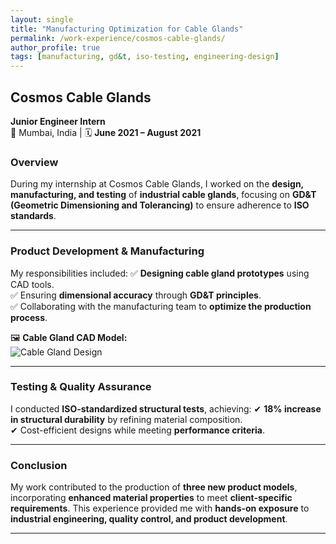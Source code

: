 ```yaml
---
layout: single
title: "Manufacturing Optimization for Cable Glands"
permalink: /work-experience/cosmos-cable-glands/
author_profile: true
tags: [manufacturing, gd&t, iso-testing, engineering-design]
---
```


## Cosmos Cable Glands
**Junior Engineer Intern**  
📍 Mumbai, India | 🗓 **June 2021 – August 2021**  

### **Overview**
During my internship at Cosmos Cable Glands, I worked on the **design, manufacturing, and testing** of **industrial cable glands**, focusing on **GD&T (Geometric Dimensioning and Tolerancing)** to ensure adherence to **ISO standards**.

---

### **Product Development & Manufacturing**
My responsibilities included:
✅ **Designing cable gland prototypes** using CAD tools.  
✅ Ensuring **dimensional accuracy** through **GD&T principles**.  
✅ Collaborating with the manufacturing team to **optimize the production process**.

🖼️ **Cable Gland CAD Model:**  
![Cable Gland Design](/assets/images/work_experience/cable_gland_cad.jpg)

---

### **Testing & Quality Assurance**
I conducted **ISO-standardized structural tests**, achieving:
✔ **18% increase in structural durability** by refining material composition.  
✔ Cost-efficient designs while meeting **performance criteria**.

---

### **Conclusion**
My work contributed to the production of **three new product models**, incorporating **enhanced material properties** to meet **client-specific requirements**. This experience provided me with **hands-on exposure** to **industrial engineering, quality control, and product development**.

---
